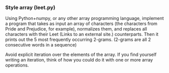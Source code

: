 ### Style array (leet.py)
Using Python+numpy, or any other array programming language, implement a program that takes as input an array of characters (the characters from Pride and Prejudice, for example), normalizes them, and replaces all characters with their Leet (Links to an external site.) counterparts. Then it prints out the 5 most frequently occurring 2-grams. (2-grams are all 2 consecutive words in a sequence)


Avoid explicit iteration over the elements of the array. If you find yourself writing an iteration, think of how you could do it with one or more array operations. 